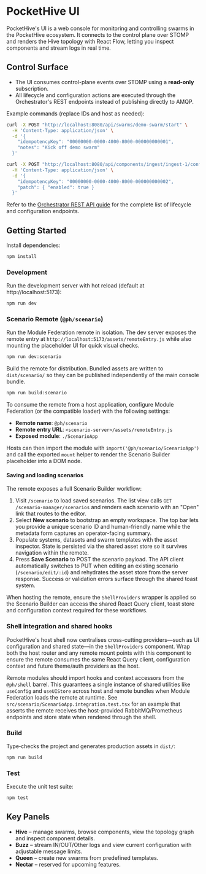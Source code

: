 # PocketHive UI

PocketHive's UI is a web console for monitoring and controlling swarms in the PocketHive ecosystem. It connects to the control plane over STOMP and renders the Hive topology with React Flow, letting you inspect components and stream logs in real time.

## Control Surface

- The UI consumes control-plane events over STOMP using a **read-only** subscription.
- All lifecycle and configuration actions are executed through the Orchestrator's REST endpoints instead of publishing directly to AMQP.

Example commands (replace IDs and host as needed):

```bash
curl -X POST "http://localhost:8080/api/swarms/demo-swarm/start" \
  -H 'Content-Type: application/json' \
  -d '{
    "idempotencyKey": "00000000-0000-4000-8000-000000000001",
    "notes": "Kick off demo swarm"
  }'

curl -X POST "http://localhost:8080/api/components/ingest/ingest-1/config" \
  -H 'Content-Type: application/json' \
  -d '{
    "idempotencyKey": "00000000-0000-4000-8000-000000000002",
    "patch": { "enabled": true }
  }'
```

Refer to the [Orchestrator REST API guide](../docs/ORCHESTRATOR-REST.md) for the complete list of lifecycle and configuration endpoints.

## Getting Started

Install dependencies:

```bash
npm install
```

### Development

Run the development server with hot reload (default at http://localhost:5173):

```bash
npm run dev
```

### Scenario Remote (`@ph/scenario`)

Run the Module Federation remote in isolation. The dev server exposes the remote entry at
`http://localhost:5173/assets/remoteEntry.js` while also mounting the placeholder UI for quick visual checks.

```bash
npm run dev:scenario
```

Build the remote for distribution. Bundled assets are written to `dist/scenario/` so they can be published independently of the
main console bundle.

```bash
npm run build:scenario
```

To consume the remote from a host application, configure Module Federation (or the compatible loader) with the following
settings:

- **Remote name**: `@ph/scenario`
- **Remote entry URL**: `<scenario-server>/assets/remoteEntry.js`
- **Exposed module**: `./ScenarioApp`

Hosts can then import the module with `import('@ph/scenario/ScenarioApp')` and call the exported `mount` helper to render the
Scenario Builder placeholder into a DOM node.

#### Saving and loading scenarios

The remote exposes a full Scenario Builder workflow:

1. Visit `/scenario` to load saved scenarios. The list view calls `GET /scenario-manager/scenarios` and renders each scenario with
   an "Open" link that routes to the editor.
2. Select **New scenario** to bootstrap an empty workspace. The top bar lets you provide a unique scenario ID and human-friendly
   name while the metadata form captures an operator-facing summary.
3. Populate systems, datasets and swarm templates with the asset inspector. State is persisted via the shared asset store so it
   survives navigation within the remote.
4. Press **Save Scenario** to POST the scenario payload. The API client automatically switches to PUT when editing an existing
   scenario (`/scenario/edit/:id`) and rehydrates the asset store from the server response. Success or validation errors surface
   through the shared toast system.

When hosting the remote, ensure the `ShellProviders` wrapper is applied so the Scenario Builder can access the shared React Query
client, toast store and configuration context required for these workflows.

### Shell integration and shared hooks

PocketHive's host shell now centralises cross-cutting providers—such as UI configuration and shared state—in the
`ShellProviders` component. Wrap both the host router and any remote mount points with this component to ensure the remote
consumes the same React Query client, configuration context and future theme/auth providers as the host.

Remote modules should import hooks and context accessors from the `@ph/shell` barrel. This guarantees a single instance of
shared utilities like `useConfig` and `useUIStore` across host and remote bundles when Module Federation loads the remote at
runtime. See `src/scenario/ScenarioApp.integration.test.tsx` for an example that asserts the remote receives the host-provided
RabbitMQ/Prometheus endpoints and store state when rendered through the shell.

### Build

Type‑checks the project and generates production assets in `dist/`:

```bash
npm run build
```

### Test

Execute the unit test suite:

```bash
npm test
```

## Key Panels

- **Hive** – manage swarms, browse components, view the topology graph and inspect component details.
- **Buzz** – stream IN/OUT/Other logs and view current configuration with adjustable message limits.
- **Queen** – create new swarms from predefined templates.
- **Nectar** – reserved for upcoming features.


